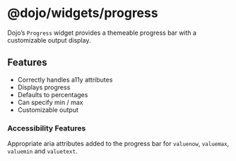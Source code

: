 <span class="citation" data-cites="dojo/widgets/progress"><span class="citation" data-cites="dojo/widgets/progress">@dojo/widgets/progress</span></span>
========================================================================================================================================================

Dojo’s `Progress` widget provides a themeable progress bar with a customizable output display.

Features
--------

-   Correctly handles a11y attributes
-   Displays progress
-   Defaults to percentages
-   Can specify min / max
-   Customizable output

### Accessibility Features

Appropriate aria attributes added to the progress bar for `valuenow`, `valuemax`, `valuemin` and `valuetext`.

